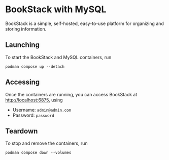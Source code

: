 # BookStack with MySQL

BookStack is a simple, self-hosted, easy-to-use platform for organizing and storing information.

## Launching

To start the BookStack and MySQL containers, run

```shell
podman compose up --detach
```

## Accessing

Once the containers are running, you can access BookStack at [http://localhost:6875](http://localhost:6875), using

- Username: `admin@admin.com`
- Password: `password`

## Teardown

To stop and remove the containers, run

```shell
podman compose down --volumes
```
